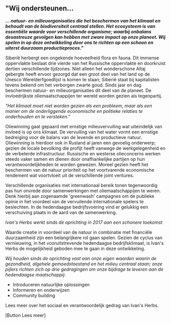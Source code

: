## "Wij ondersteunen...
_**... natuur- en milieuorganisaties die het beschermen van het klimaat en behoudt van de biodiversiteit centraal stellen. Het ecosysteem is van essentiële waarde voor verschillende organisme; waarbij onbalans desastreuze gevolgen kan hebben met zware impact op onze planeet. Wij spelen in op deze ontwikkeling door ons te richten op een schoon en uiterst duurzaam productieproces."**_

Siberië herbergt een ongekende hoeveelheid flora en fauna. Dit immense oppervlakte beslaat drie vierde van het Russische oppervlakte en doorkruist dertien verschillende tijdzones. Niet alleen het wonderschone Altaj gebergte heeft ervoor gezorgd dat een groot deel van het land op de Unesco Werelderfgoedlijst is komen te staan; Siberië staat bij kapitalisten tevens bekend om het verborgen zwarte goud. Sinds jaar en dag beschermen natuur- en milieuorganisaties dit deel van de planeet. De invloedrijkste oliemaatschappijen ter wereld worden gezien als tegenpartij.

_"Het klimaat moet niet worden gezien als een probleem, maar als een manier om de onderliggende economische en politieke relaties te onderhouden en te versteken."_

Oliewinning gaat gepaard met ernstige milieuvervuiling wat uiteindelijk van invloed is op ons klimaat. De vervuiling van het water vormt een ernstige bedreiging voor de balans van de levende en productieve natuur. Oliewinning is hierdoor ook in Rusland al jaren een gevoelig onderwerp; gezien de locale bevolking die profijt heeft vanwege de werkgelegenheid en de verbeterde infrastructuur. Russische en westerse olieconcerns werken steeds vaker samen en dienen door onafhankelijke partijen op hun verantwoordelijkheden te worden gewezen. Moreel gezien heeft het beschermen van de natuur prioriteit op het voortvarende economische rendement wat voortvloeit uit de verschillende joint ventures.

Verschillende organisaties met internationaal bereik tonen tegenwoordig pas hun onvrede door samenwerkingen met oliemaatschappijen te weren. Denk hierbij aan zogenaamde 'greenwash' campagnes om de publieke opinie in het voordeel van de vervuilende internationale spelers te beslechten. In de hedendaagse bedrijfsvoering vind er gelukkig een verschuiving plaats in de aard van de samenwerking. 

_Ivan's Herbs werkt sinds de oprichting in 2017 aan een schonere toekomst_

Waarde creatie in voordeel van de natuur in combinatie met financiële duurzaamheid zijn een belangrijkere rol gaan spelen. Gezien de cyclus van vernieuwing, in het vooruitstrevende hedendaagse bedrijfsklimaat, is Ivan's Herbs de mogelijkheid geboden mee te gaan in deze ontwikkeling. 

_Wij houden sinds de oprichting vast aan onze eigen waarden waarin de gezondheid, algehele gemoedstoestand en het milieu centraal staan; onze pijlers richten zich op drie gedragingen om onze bijdrage te leveren aan de hedendaagse maatschappij:_

* Introduceren natuurlijke oplossingen
* Informeren en onderwijzen
* Community building

Lees meer over het sociaal en verantwoordelijk gedrag van Ivan's Herbs. 

[Button Lees meer]
